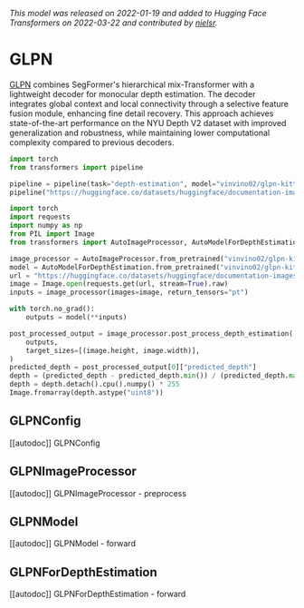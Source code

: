 <!--Copyright 2022 The HuggingFace Team. All rights reserved.

Licensed under the Apache License, Version 2.0 (the "License"); you may not use this file except in compliance with
the License. You may obtain a copy of the License at

http://www.apache.org/licenses/LICENSE-2.0

Unless required by applicable law or agreed to in writing, software distributed under the License is distributed on
an "AS IS" BASIS, WITHOUT WARRANTIES OR CONDITIONS OF ANY KIND, either express or implied. See the License for the
specific language governing permissions and limitations under the License.

⚠️ Note that this file is in Markdown but contain specific syntax for our doc-builder (similar to MDX) that may not be
rendered properly in your Markdown viewer.

-->
*This model was released on 2022-01-19 and added to Hugging Face Transformers on 2022-03-22 and contributed by [nielsr](https://huggingface.co/nielsr).*

# GLPN

[GLPN](https://huggingface.co/papers/2201.07436) combines SegFormer's hierarchical mix-Transformer with a lightweight decoder for monocular depth estimation. The decoder integrates global context and local connectivity through a selective feature fusion module, enhancing fine detail recovery. This approach achieves state-of-the-art performance on the NYU Depth V2 dataset with improved generalization and robustness, while maintaining lower computational complexity compared to previous decoders.

<hfoptions id="usage">
<hfoption id="Pipeline">

```py
import torch
from transformers import pipeline

pipeline = pipeline(task="depth-estimation", model="vinvino02/glpn-kitti", dtype="auto")
pipeline("https://huggingface.co/datasets/huggingface/documentation-images/resolve/main/pipeline-cat-chonk.jpeg")
```

</hfoption>
<hfoption id="AutoModel">

```python
import torch
import requests
import numpy as np
from PIL import Image
from transformers import AutoImageProcessor, AutoModelForDepthEstimation

image_processor = AutoImageProcessor.from_pretrained("vinvino02/glpn-kitti")
model = AutoModelForDepthEstimation.from_pretrained("vinvino02/glpn-kitti", dtype="auto")
url = "https://huggingface.co/datasets/huggingface/documentation-images/resolve/main/pipeline-cat-chonk.jpeg"
image = Image.open(requests.get(url, stream=True).raw)
inputs = image_processor(images=image, return_tensors="pt")

with torch.no_grad():
    outputs = model(**inputs)

post_processed_output = image_processor.post_process_depth_estimation(
    outputs,
    target_sizes=[(image.height, image.width)],
)
predicted_depth = post_processed_output[0]["predicted_depth"]
depth = (predicted_depth - predicted_depth.min()) / (predicted_depth.max() - predicted_depth.min())
depth = depth.detach().cpu().numpy() * 255
Image.fromarray(depth.astype("uint8"))
```

</hfoption>
</hfoptions>

## GLPNConfig

[[autodoc]] GLPNConfig

## GLPNImageProcessor

[[autodoc]] GLPNImageProcessor
    - preprocess

## GLPNModel

[[autodoc]] GLPNModel
    - forward

## GLPNForDepthEstimation

[[autodoc]] GLPNForDepthEstimation
    - forward

